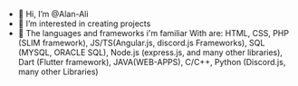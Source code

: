 - 👋 Hi, I’m @Alan-Ali
- 👀 I’m interested in creating projects
- 🍿  The languages and frameworks i'm familiar With are: HTML, CSS, PHP (SLIM framework), JS/TS(Angular.js, discord.js Frameworks), SQL (MYSQL, ORACLE SQL),             Node.js (express.js, and many other libraries), Dart (Flutter framework), JAVA(WEB-APPS), C/C++, Python (Discord.js, many other Libraries)
